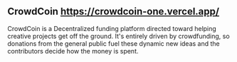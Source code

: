 
## CrowdCoin    https://crowdcoin-one.vercel.app/

CrowdCoin is a Decentralized funding platform directed toward helping creative projects get off the ground. It's entirely driven by crowdfunding, so donations from the general public fuel these dynamic new ideas and the contributors decide how the money is spent.

